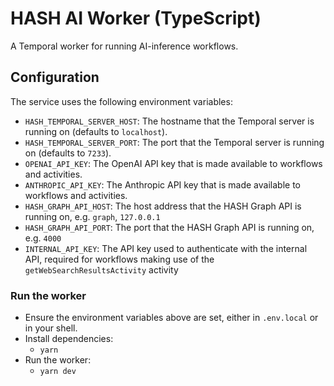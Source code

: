 # HASH AI Worker (TypeScript)

A Temporal worker for running AI-inference workflows.

## Configuration

The service uses the following environment variables:

- `HASH_TEMPORAL_SERVER_HOST`: The hostname that the Temporal server is running on (defaults to `localhost`).
- `HASH_TEMPORAL_SERVER_PORT`: The port that the Temporal server is running on (defaults to `7233`).
- `OPENAI_API_KEY`: The OpenAI API key that is made available to workflows and activities.
- `ANTHROPIC_API_KEY`: The Anthropic API key that is made available to workflows and activities.
- `HASH_GRAPH_API_HOST`: The host address that the HASH Graph API is running on, e.g. `graph`, `127.0.0.1`
- `HASH_GRAPH_API_PORT`: The port that the HASH Graph API is running on, e.g. `4000`
- `INTERNAL_API_KEY`: The API key used to authenticate with the internal API, required for workflows making use of the `getWebSearchResultsActivity` activity

### Run the worker

- Ensure the environment variables above are set, either in `.env.local` or in your shell.
- Install dependencies:
  - `yarn`
- Run the worker:
  - `yarn dev`
